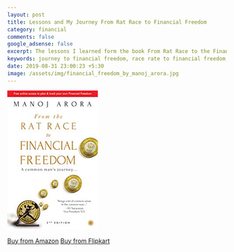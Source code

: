 ```yaml
---
layout: post
title: Lessons and My Journey From Rat Race to Financial Freedom
category: financial
comments: false
google_adsense: false
excerpt: The lessons I learned form the book From Rat Race to the Financial Freedom by Manoj Arora and my journey after that to reach financial freedom
keywords: journey to financial freedom, race rate to financial freedom, financial freedom book, how to achieve financial freedom, financial freedom India
date: 2019-08-31 23:00:23 +5:30
image: /assets/img/financial_freedom_by_manoj_arora.jpg
---
```



![Financial Freedom by Manoj Arora](/assets/img/financial_freedom_by_manoj_arora.jpg )

<a class="autocenter" target="_blank" href="https://amzn.to/2PwNaMA">Buy from Amazon</a>
<a class="autocenter" href="https://www.flipkart.com/rat-race-financial-freedom/p/itmdj747qaxjr36u?affid=nayabbash">Buy from Flipkart</a>
